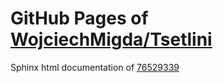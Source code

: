 GitHub Pages of [WojciechMigda/Tsetlini](https://github.com/WojciechMigda/Tsetlini.git)
===
Sphinx html documentation of [76529339](https://github.com/WojciechMigda/Tsetlini/tree/76529339b9eb98d29a5315307ebc17ef7f6f72a7)
